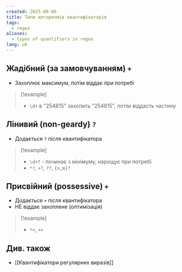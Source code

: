 ```yaml
---
created: 2025-08-06
title: Типи алгоритмів квантифікаторів
tags:
  - regex
aliases:
  - types of quantifiers in regex
lang: uk
---
```


## Жадібний (за замовчуванням) `+`

- Захоплює максимум, потім віддає при потребі

> [!example]
> - `\d+` в "254815" захопить "254815", потім віддасть частину

## Лінивий (non-geardy) `?`

- Додається `?` після квантифікатора

> [!example]
> - `\d+?` - починає з мінімуму, нарощує при потребі 
> - `*?`, `+?`, `??`, `{n,m}?`

## Присвійний (possessive) `+`

- Додається `+` після квантифікатора
- НЕ віддає захоплене (оптимізація)

> [!example]
> - `*+`, `++`

## Див. також

- [[Квантифікатори регулярних виразів]]